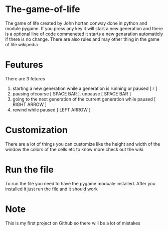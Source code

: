 # The-game-of-life
The game of life created by John hortan conway done in python and module pygame. If you press any key it will start a new generation and there is a optional line of code commeneted it starts a new genaration automaticly if there is no change. There are also rules and may other thing in the game of life wikipedia

# Feutures
There are 3 fetures
1) starting a new generation while a generation is running or paused [ r ]
2) pausing ofcourse [ SPACE BAR ]. unpause [ SPACE BAR ] 
3) going to the next generation of the current generation while paused [ RIGHT ARROW ]
4) rewind while paused [ LEFT ARROW ]

# Customization
There are a lot of things you can customize like the height and width of the window the colors of the cells etc to know more check out the wiki

# Run the file
To run the file you need to have the pygame moduale installed. After you installed it just run the file and it should work 

# Note 
This is my first project on Github so there will be a lot of mistakes 

